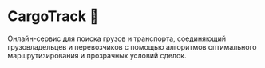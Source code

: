 # CargoTrack 🐋
Онлайн-сервис для поиска грузов и транспорта, соединяющий грузовладельцев и перевозчиков с помощью алгоритмов оптимального маршрутизирования и прозрачных условий сделок.
